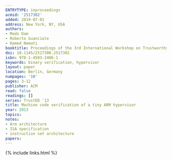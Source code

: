 ```yaml
---
ENTRYTYPE: inproceedings
acmid: '2517302'
added: 2019-07-01
address: New York, NY, USA
authors:
- Mads Dam
- Roberto Guanciale
- Hamed Nemati
booktitle: Proceedings of the 3rd International Workshop on Trustworthy Embedded Devices
doi: 10.1145/2517300.2517302
isbn: 978-1-4503-2486-1
keywords: binary verification, hypervisor
layout: paper
location: Berlin, Germany
numpages: '10'
pages: 3-12
publisher: ACM
read: false
readings: []
series: TrustED '13
title: Machine code verification of a tiny ARM hypervisor
year: 2013
topics:
notes:
- Arm architecture
- ISA specification
- instruction set architecture
papers:
---
```


{% include links.html %}
